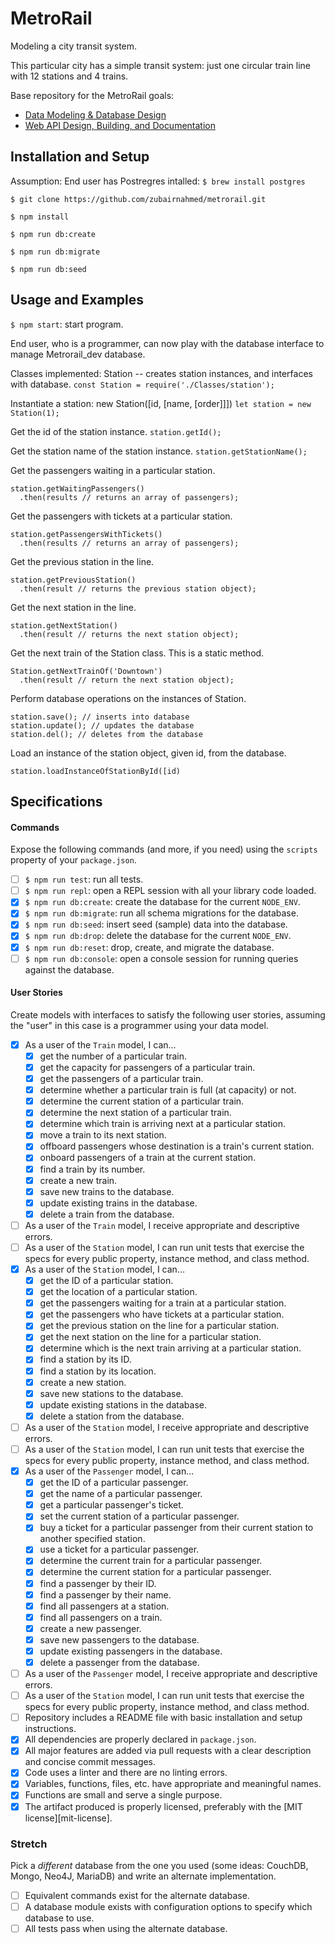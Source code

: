# MetroRail

Modeling a city transit system.

This particular city has a simple transit system: just one circular train line with 12 stations and 4 trains.

Base repository for the MetroRail goals:

- [Data Modeling & Database Design](http://jsdev.learnersguild.org/goals/126)
- [Web API Design, Building, and Documentation](http://jsdev.learnersguild.org/goals/127)

## Installation and Setup

Assumption: End user has Postregres intalled:
`$ brew install postgres`

```
$ git clone https://github.com/zubairnahmed/metrorail.git

$ npm install

$ npm run db:create

$ npm run db:migrate

$ npm run db:seed

```

## Usage and Examples

`$ npm start`: start program.

End user, who is a programmer, can now play with the database interface to manage Metrorail_dev database.

Classes implemented:
Station -- creates station instances, and interfaces with database.
`const Station = require('./Classes/station');`

Instantiate a station: new Station([id, [name, [order]]])
`let station = new Station(1);`

Get the id of the station instance.
`station.getId();`

Get the station name of the station instance.
`station.getStationName();`

Get the passengers waiting in a particular station.
```
station.getWaitingPassengers()
  .then(results // returns an array of passengers);
```

Get the passengers with tickets at a particular station.
```
station.getPassengersWithTickets()
  .then(results // returns an array of passengers);
```
Get the previous station in the line.
```
station.getPreviousStation()
  .then(result // returns the previous station object);
```
Get the next station in the line.
```
station.getNextStation()
  .then(result // returns the next station object);
```
Get the next train of the Station class. This is a static method.
```
Station.getNextTrainOf('Downtown')
  .then(result // return the next station object);
```
Perform database operations on the instances of Station.
```
station.save(); // inserts into database
station.update(); // updates the database
station.del(); // deletes from the database
```

Load an instance of the station object, given id, from the database.
```
station.loadInstanceOfStationById([id)
```


## Specifications

#### Commands

Expose the following commands (and more, if you need) using the `scripts` property of your `package.json`.

- [ ] `$ npm run test`: run all tests.
- [ ] `$ npm run repl`: open a REPL session with all your library code loaded.
- [x] `$ npm run db:create`: create the database for the current `NODE_ENV`.
- [x] `$ npm run db:migrate`: run all schema migrations for the database.
- [x] `$ npm run db:seed`: insert seed (sample) data into the database.
- [x] `$ npm run db:drop`: delete the database for the current `NODE_ENV`.
- [x] `$ npm run db:reset`: drop, create, and migrate the database.
- [ ] `$ npm run db:console`: open a console session for running queries against the database.

#### User Stories

Create models with interfaces to satisfy the following user stories, assuming the "user" in this case is a programmer using your data model.

- [x] As a user of the `Train` model, I can...
  - [x] get the number of a particular train.
  - [x] get the capacity for passengers of a particular train.
  - [x] get the passengers of a particular train.
  - [x] determine whether a particular train is full (at capacity) or not.
  - [x] determine the current station of a particular train.
  - [x] determine the next station of a particular train.
  - [x] determine which train is arriving next at a particular station.
  - [x] move a train to its next station.
  - [x] offboard passengers whose destination is a train's current station.
  - [x] onboard passengers of a train at the current station.
  - [x] find a train by its number.
  - [x] create a new train.
  - [x] save new trains to the database.
  - [x] update existing trains in the database.
  - [x] delete a train from the database.
- [ ] As a user of the `Train` model, I receive appropriate and descriptive errors.
- [ ] As a user of the `Station` model, I can run unit tests that exercise the specs for every public property, instance method, and class method.
- [x] As a user of the `Station` model, I can...
  - [x] get the ID of a particular station.
  - [x] get the location of a particular station.
  - [x] get the passengers waiting for a train at a particular station.
  - [x] get the passengers who have tickets at a particular station.
  - [x] get the previous station on the line for a particular station.
  - [x] get the next station on the line for a particular station.
  - [x] determine which is the next train arriving at a particular station.
  - [x] find a station by its ID.
  - [x] find a station by its location.
  - [x] create a new station.
  - [x] save new stations to the database.
  - [x] update existing stations in the database.
  - [x] delete a station from the database.
- [ ] As a user of the `Station` model, I receive appropriate and descriptive errors.
- [ ] As a user of the `Station` model, I can run unit tests that exercise the specs for every public property, instance method, and class method.
- [x] As a user of the `Passenger` model, I can...
  - [x] get the ID of a particular passenger.
  - [x] get the name of a particular passenger.
  - [x] get a particular passenger's ticket.
  - [x] set the current station of a particular passenger.
  - [x] buy a ticket for a particular passenger from their current station to another specified station.
  - [x] use a ticket for a particular passenger.
  - [x] determine the current train for a particular passenger.
  - [x] determine the current station for a particular passenger.
  - [x] find a passenger by their ID.
  - [x] find a passenger by their name.
  - [x] find all passengers at a station.
  - [x] find all passengers on a train.
  - [x] create a new passenger.
  - [x] save new passengers to the database.
  - [x] update existing passengers in the database.
  - [x] delete a passenger from the database.
- [ ] As a user of the `Passenger` model, I receive appropriate and descriptive errors.
- [ ] As a user of the `Station` model, I can run unit tests that exercise the specs for every public property, instance method, and class method.
- [ ] Repository includes a README file with basic installation and setup instructions.
- [x] All dependencies are properly declared in `package.json`.
- [x] All major features are added via pull requests with a clear description and concise commit messages.
- [x] Code uses a linter and there are no linting errors.
- [x] Variables, functions, files, etc. have appropriate and meaningful names.
- [x] Functions are small and serve a single purpose.
- [x] The artifact produced is properly licensed, preferably with the [MIT license][mit-license].

### Stretch

Pick a _different_ database from the one you used (some ideas: CouchDB, Mongo, Neo4J, MariaDB) and write an alternate implementation.

- [ ] Equivalent commands exist for the alternate database.
- [ ] A database module exists with configuration options to specify which database to use.
- [ ] All tests pass when using the alternate database.
